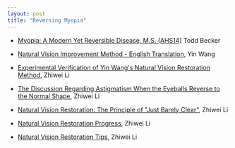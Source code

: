 ```yaml
---
layout: post
title: "Reversing Myopia"
---
```


* [Myopia: A Modern Yet Reversible Disease, M.S. (AHS14)](https://youtu.be/x5Efg42-Qn0?si=ijNdAE_ifYpvh8gF) Todd Becker

* [Natural Vision Improvement Method - English Translation](https://github.com/lzwjava/yinwang.github.io/blob/main/_posts/2022-02-22-myopia.md), Yin Wang

* [Experimental Verification of Yin Wang's Natural Vision Restoration Method](https://lzwjava.github.io/eyes-en), Zhiwei Li

* [The Discussion Regarding Astigmatism When the Eyeballs Reverse to the Normal Shape](https://lzwjava.github.io/astigmatism-en), Zhiwei Li

* [Natural Vision Restoration: The Principle of "Just Barely Clear"](https://lzwjava.github.io/barely-clear-en), Zhiwei Li

* [Natural Vision Restoration Progress](https://lzwjava.github.io/vision-progress-en), Zhiwei Li

* [Natural Vision Restoration Tips](https://lzwjava.github.io/vision-tips-en), Zhiwei Li

